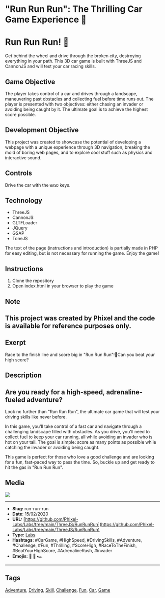 # "Run Run Run": The Thrilling Car Game Experience 🚗
# Run Run Run! 🚗

Get behind the wheel and drive through the broken city, destroying everything in your path. This 3D car game is built with ThreeJS and CannonJS and will test your car racing skills.

## Game Objective

The player takes control of a car and drives through a landscape, maneuvering past obstacles and collecting fuel before time runs out. The player is presented with two objectives: either chasing an invader or avoiding being caught by it. The ultimate goal is to achieve the highest score possible.

## Development Objective

This project was created to showcase the potential of developing a webpage with a unique experience through 3D navigation, breaking the mold of boring web pages, and to explore cool stuff such as physics and interactive sound.

## Controls

Drive the car with the `WASD` keys.

## Technology

- ThreeJS
- CannonJS
- GLTFLoader
- JQuery
- GSAP
- ToneJS

The text of the page (instructions and introduction) is partially made in PHP for easy editing, but is not necessary for running the game. Enjoy the game!

## Instructions

1. Clone the repository
2. Open index.html in your browser to play the game

## Note

This project was created by Phixel and the code is available for reference purposes only.
------------
## Exerpt
Race to the finish line and score big in "Run Run Run"!💨Can you beat your high score?
## Description
## Are you ready for a high-speed, adrenaline-fueled adventure?
Look no further than "Run Run Run", the ultimate car game that will test your driving skills like never before.

In this game, you'll take control of a fast car and navigate through a challenging landscape filled with obstacles. As you drive, you'll need to collect fuel to keep your car running, all while avoiding an invader who is hot on your tail. The goal is simple: score as many points as possible while catching the invader or avoiding being caught.

This game is perfect for those who love a good challenge and are looking for a fun, fast-paced way to pass the time. So, buckle up and get ready to hit the gas in "Run Run Run".
## Media
<img src="media/f2706672/a">

------------
- **Slug:** run-run-run
- **Date:** 15/02/2020
- **URL:** [https://github.com/Phixel-Labs/Labs/tree/main/ThreeJS/RunRunRun](https://github.com/Phixel-Labs/Labs/tree/main/ThreeJS/RunRunRun)
- **Type:** [Labs](#labs)
- **Hashtags:** #CarGame, #HighSpeed, #DrivingSkills, #Adventure, #Challenge, #Fun, #Thrilling, #ScoreHigh, #RaceToTheFinish, #BeatYourHighScore, #AdrenalineRush, #invader
- **Emojis:** 🚗 💨 🏎

------------
## Tags
[Adventure](#adventure), [Driving](#driving), [Skill](#skill), [Challenge](#challenge), [Fun](#fun), [Car](#car), [Game](#game)
